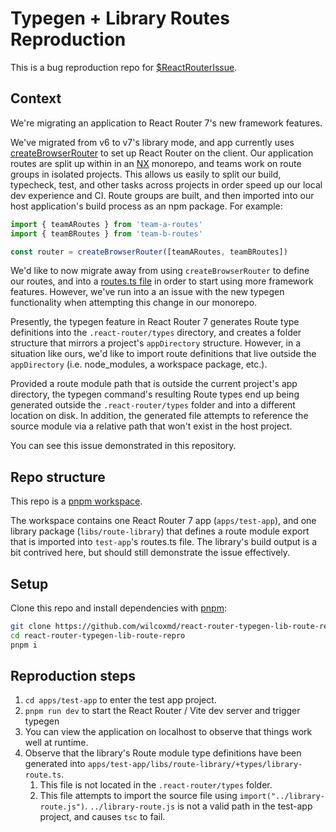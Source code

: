 # Typegen + Library Routes Reproduction

This is a bug reproduction repo for [$ReactRouterIssue](). 

## Context

We're migrating an application to React Router 7's new framework features. 

We've migrated from v6 to v7's library mode, and app currently uses [createBrowserRouter](https://api.reactrouter.com/v7/functions/react_router.createBrowserRouter.html) to set up React Router on the client. Our application routes are split up within in an [NX](https://nx.dev/) monorepo, and teams work on route groups in isolated projects. This allows us easily to split our build, typecheck, test, and other tasks across projects in order speed up our local dev experience and CI. Route groups are built, and then imported into our host application's build process as an npm package. For example: 

```ts
import { teamARoutes } from 'team-a-routes'
import { teamBRoutes } from 'team-b-routes'

const router = createBrowserRouter([teamARoutes, teamBRoutes])
```

We'd like to now migrate away from using `createBrowserRouter` to define our routes, and into a [routes.ts file](https://reactrouter.com/explanation/special-files#routests) in order to start using more framework features. However, we've run into a an issue with the new typegen functionality when attempting this change in our monorepo. 

Presently, the typegen feature in React Router 7 generates Route type definitions into the `.react-router/types` directory, and creates a folder structure that mirrors a project's `appDirectory` structure. However, in a situation like ours, we'd like to import route definitions that live outside the `appDirectory` (i.e. node_modules, a workspace package, etc.). 

Provided a route module path that is outside the current project's app directory, the typegen command's resulting Route types end up being generated outside the `.react-router/types` folder and into a different location on disk. In addition, the generated file attempts to reference the source module via a relative path that won't exist in the host project.  

You can see this issue demonstrated in this repository. 

## Repo structure

This repo is a [pnpm workspace](https://pnpm.io/workspaces).

The workspace contains one React Router 7 app (`apps/test-app`), and one library package (`libs/route-library`) that defines a route module export that is imported into `test-app`'s routes.ts file. The library's build output is a bit contrived here, but should still demonstrate the issue effectively.

## Setup 

Clone this repo and install dependencies with [pnpm](https://pnpm.io/): 

```bash
git clone https://github.com/wilcoxmd/react-router-typegen-lib-route-repro.git react-router-typegen-lib-route-repro
cd react-router-typegen-lib-route-repro
pnpm i
```

## Reproduction steps

1. `cd apps/test-app` to enter the test app project.
1. `pnpm run dev` to start the React Router / Vite dev server and trigger typegen
1. You can view the application on localhost to observe that things work well at runtime.
1. Observe that the library's Route module type definitions have been generated into `apps/test-app/libs/route-library/+types/library-route.ts`. 
    1. This file is not located in the `.react-router/types` folder.
    1. This file attempts to import the source file using `import("../library-route.js")`. `../library-route.js` is not a valid path in the test-app project, and causes `tsc` to fail.
